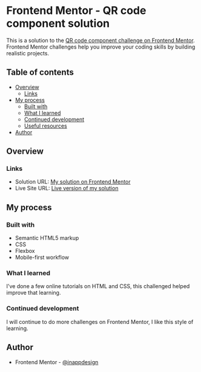 # Frontend Mentor - QR code component solution

This is a solution to the [QR code component challenge on Frontend Mentor](https://www.frontendmentor.io/challenges/qr-code-component-iux_sIO_H). Frontend Mentor challenges help you improve your coding skills by building realistic projects.

## Table of contents

- [Overview](#overview)
  - [Links](#links)
- [My process](#my-process)
  - [Built with](#built-with)
  - [What I learned](#what-i-learned)
  - [Continued development](#continued-development)
  - [Useful resources](#useful-resources)
- [Author](#author)

## Overview

### Links

- Solution URL: [My solution on Frontend Mentor](https://www.frontendmentor.io/solutions/qr-code-component-rk11cIXumc)
- Live Site URL: [Live version of my solution](https://qr-code-component-frontend-mentor-olive.vercel.app/)

## My process

### Built with

- Semantic HTML5 markup
- CSS
- Flexbox
- Mobile-first workflow

### What I learned

I've done a few online tutorials on HTML and CSS, this challenged helped improve that learning.

### Continued development

I will continue to do more challenges on Frontend Mentor, I like this style of learning.

## Author

- Frontend Mentor - [@inappdesign](https://www.frontendmentor.io/profile/inappdesign)
